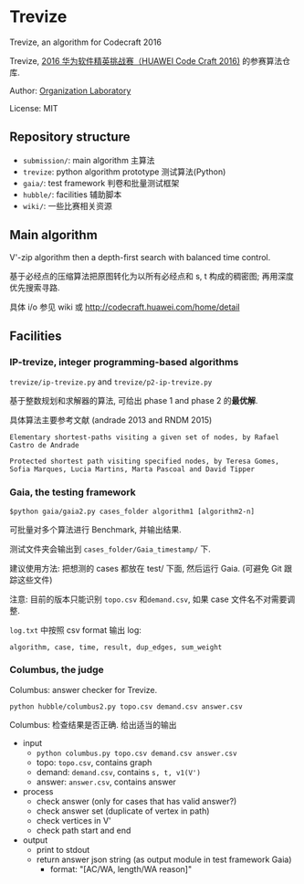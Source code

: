 # Trevize

Trevize, an algorithm for Codecraft 2016

Trevize, [2016 华为软件精英挑战赛（HUAWEI Code Craft 2016)](http://codecraft.huawei.com/) 的参赛算法仓库.

Author: [Organization Laboratory](https://bitbucket.org/organization-lab/)

License: MIT

## Repository structure

- `submission/`: main algorithm 主算法
- `trevize`: python algorithm prototype 测试算法(Python)
- `gaia/`: test framework 判卷和批量测试框架
- `hubble/`: facilities 辅助脚本
- `wiki/`: 一些比赛相关资源

## Main algorithm

V'-zip algorithm then a depth-first search with balanced time control.

基于必经点的压缩算法把原图转化为以所有必经点和 s, t 构成的稠密图; 再用深度优先搜索寻路.

具体 i/o 参见 wiki 或 http://codecraft.huawei.com/home/detail

## Facilities

### IP-trevize, integer programming-based algorithms

`trevize/ip-trevize.py` and `trevize/p2-ip-trevize.py`

基于整数规划和求解器的算法, 可给出 phase 1 and phase 2 的**最优解**.

具体算法主要参考文献 (andrade 2013 and RNDM 2015)

`Elementary shortest-paths visiting a given set of nodes, by Rafael Castro de Andrade`

`Protected shortest path visiting specified nodes, by Teresa Gomes, Sofia Marques, Lucia Martins, Marta Pascoal and David Tipper`

### Gaia, the testing framework

`$python gaia/gaia2.py cases_folder algorithm1 [algorithm2-n]`

可批量对多个算法进行 Benchmark, 并输出结果.

测试文件夹会输出到 `cases_folder/Gaia_timestamp/` 下.

建议使用方法: 把想测的 cases 都放在 test/ 下面, 然后运行 Gaia.
(可避免 Git 跟踪这些文件)

注意: 目前的版本只能识别 `topo.csv` 和`demand.csv`,
如果 case 文件名不对需要调整.

`log.txt` 中按照 csv format 输出 log:

`algorithm, case, time, result, dup_edges, sum_weight`

### Columbus, the judge

Columbus: answer checker for Trevize.

`python hubble/columbus2.py topo.csv demand.csv answer.csv`

Columbus: 检查结果是否正确. 给出适当的输出

- input
    - `python columbus.py topo.csv demand.csv answer.csv`
    - topo: `topo.csv`, contains graph
    - demand: `demand.csv`, contains `s, t, v1(V')`
    - answer: `answer.csv`, contains answer
- process
    - check answer (only for cases that has valid answer?)
    - check answer set (duplicate of vertex in path)
    - check vertices in V'
    - check path start and end
- output
    - print to stdout
    - return answer json string (as output module in test framework Gaia)
        - format: "[AC/WA, length/WA reason]"

